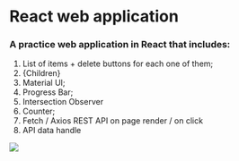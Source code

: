 # React web application

### A practice web application in React that includes:

1. List of items + delete buttons for each one of them;
2. {Children}
3. Material UI;
4. Progress Bar;
5. Intersection Observer
6. Counter;
7. Fetch / Axios REST API on page render / on click
8. API data handle


<img src="https://media.giphy.com/media/cnzP4cmBsiOrccg20V/giphy.gif" >

